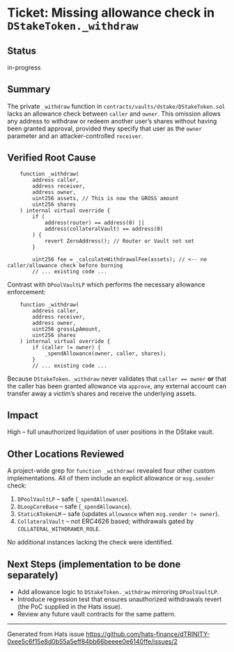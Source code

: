 # Ticket: Missing allowance check in `DStakeToken._withdraw`

## Status
in-progress

## Summary
The private `_withdraw` function in `contracts/vaults/dstake/DStakeToken.sol` lacks an allowance check between `caller` and `owner`. This omission allows any address to withdraw or redeem another user’s shares without having been granted approval, provided they specify that user as the `owner` parameter and an attacker-controlled `receiver`.

## Verified Root Cause
```205:215:contracts/vaults/dstake/DStakeToken.sol
    function _withdraw(
        address caller,
        address receiver,
        address owner,
        uint256 assets, // This is now the GROSS amount
        uint256 shares
    ) internal virtual override {
        if (
            address(router) == address(0) ||
            address(collateralVault) == address(0)
        ) {
            revert ZeroAddress(); // Router or Vault not set
        }

        uint256 fee = _calculateWithdrawalFee(assets); // <-- no caller/allowance check before burning
        // ... existing code ...
```

Contrast with `DPoolVaultLP` which performs the necessary allowance enforcement:
```256:270:contracts/vaults/dpool/core/DPoolVaultLP.sol
    function _withdraw(
        address caller,
        address receiver,
        address owner,
        uint256 grossLpAmount,
        uint256 shares
    ) internal virtual override {
        if (caller != owner) {
            _spendAllowance(owner, caller, shares);
        }
        // ... existing code ...
```

Because `DStakeToken._withdraw` never validates that `caller == owner` **or** that the caller has been granted allowance via `approve`, any external account can transfer away a victim’s shares and receive the underlying assets.

## Impact
High – full unauthorized liquidation of user positions in the DStake vault.

## Other Locations Reviewed
A project-wide grep for `function _withdraw(` revealed four other custom implementations. All of them include an explicit allowance or `msg.sender` check:

1. `DPoolVaultLP` – safe (`_spendAllowance`).
2. `DLoopCoreBase` – safe (`_spendAllowance`).
3. `StaticATokenLM` – safe (updates `allowance` when `msg.sender != owner`).
4. `CollateralVault` – not ERC4626 based; withdrawals gated by `COLLATERAL_WITHDRAWER_ROLE`.

No additional instances lacking the check were identified.

## Next Steps (implementation to be done separately)
- Add allowance logic to `DStakeToken._withdraw` mirroring `DPoolVaultLP`.
- Introduce regression test that ensures unauthorized withdrawals revert (the PoC supplied in the Hats issue).
- Review any future vault contracts for the same pattern.

---
Generated from Hats issue https://github.com/hats-finance/dTRINITY-0xee5c6f15e8d0b55a5eff84bb66beeee0e6140ffe/issues/2 